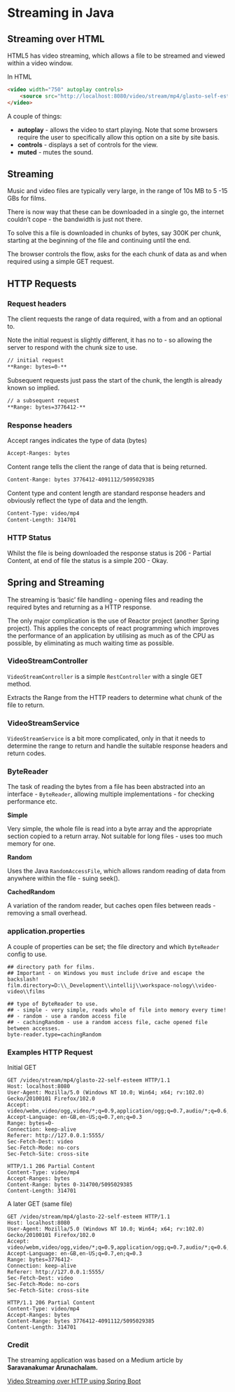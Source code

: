 # Streaming in Java

## Streaming over HTML

HTML5 has video streaming, which allows a file to be streamed and viewed within a video window.

In HTML

```html
<video width="750" autoplay controls>
    <source src="http://localhost:8080/video/stream/mp4/glasto-self-esteem" type="video/mp4" >
</video>
```

A couple of things:

- **autoplay** - allows the video to start playing. Note that some browsers require the user to specifically allow this option on a site by site basis.
- **controls** - displays a set of controls for the view.
- **muted** - mutes the sound.

## Streaming

Music and video files are typically very large, in the range of 10s MB to 5 -15 GBs for films.

There is now way that these can be downloaded in a single go, the internet couldn’t cope - the bandwidth is just not there.

To solve this a file is downloaded in chunks of bytes, say 300K per chunk, starting at the beginning of the file and continuing until the end.

The browser controls the flow, asks for the each chunk of data as and when required using a simple GET request.

## HTTP Requests

### Request headers

The client requests the range of data required, with a from and an optional to.

Note the initial request is slightly different, it has no to - so allowing the server to respond with the chunk size to use.

```html
// initial request
**Range: bytes=0-**

```

Subsequent requests just pass the start of the chunk, the length is already known so implied.

```html
// a subsequent request
**Range: bytes=3776412-**
```

### Response headers

Accept ranges indicates the type of data (bytes)

```html
Accept-Ranges: bytes
```

Content range tells the client the range of data that is being returned.

```html
Content-Range: bytes 3776412-4091112/5095029385
```

Content type and content length are standard response headers and obviously reflect the type of data and the length.

```html
Content-Type: video/mp4
Content-Length: 314701
```

### HTTP Status

Whilst the file is being downloaded the response status is 206 - Partial Content, at end of file the status is a simple 200 - Okay.

## Spring and Streaming

The streaming is ‘basic’ file handling - opening files and reading the required bytes and returning as a HTTP response.

The only major complication is the use of Reactor project (another Spring project). This applies the concepts of react programming which improves the performance of an application by utilising as much as of the CPU as possible, by eliminating as much waiting time as possible.

### VideoStreamController

`VideoStreamController` is a simple `RestController` with a single GET method.

Extracts the Range from the HTTP readers to determine what chunk of the file to return.

### VideoStreamService

`VideoStreamService` is a bit more complicated, only in that it needs to determine the range to return and handle the suitable response headers and return codes.

### ByteReader

The task of reading the bytes from a file has been abstracted into an interface - `ByteReader`, allowing multiple implementations - for checking performance etc.

**Simple**

Very simple, the whole file is read into a byte array and the appropriate section copied to a return array. Not suitable for long files - uses too much memory for one.

**Random**

Uses the Java `RandomAccessFile`, which allows random reading of data from anywhere within the file - suing seek().

**CachedRandom**

A variation of the random reader, but caches open files between reads - removing a small overhead.

### application.properties

A couple of properties can be set; the file directory and which `ByteReader` config to use.

```
## directory path for films.
## Important - on Windows you must include drive and escape the backslash!
film.directory=D:\\_Development\\intellij\\workspace-nology\\video-video\\films

## type of ByteReader to use.
## - simple - very simple, reads whole of file into memory every time!
## - random - use a random access file
## - cachingRandom - use a random access file, cache opened file between accesses.
byte-reader.type=cachingRandom
```

### Examples HTTP Request

Initial GET

```
GET /video/stream/mp4/glasto-22-self-esteem HTTP/1.1
Host: localhost:8080
User-Agent: Mozilla/5.0 (Windows NT 10.0; Win64; x64; rv:102.0) Gecko/20100101 Firefox/102.0
Accept: video/webm,video/ogg,video/*;q=0.9,application/ogg;q=0.7,audio/*;q=0.6,*/*;q=0.5
Accept-Language: en-GB,en-US;q=0.7,en;q=0.3
Range: bytes=0-
Connection: keep-alive
Referer: http://127.0.0.1:5555/
Sec-Fetch-Dest: video
Sec-Fetch-Mode: no-cors
Sec-Fetch-Site: cross-site

HTTP/1.1 206 Partial Content
Content-Type: video/mp4
Accept-Ranges: bytes
Content-Range: bytes 0-314700/5095029385
Content-Length: 314701

```

A later GET (same file)

```
GET /video/stream/mp4/glasto-22-self-esteem HTTP/1.1
Host: localhost:8080
User-Agent: Mozilla/5.0 (Windows NT 10.0; Win64; x64; rv:102.0) Gecko/20100101 Firefox/102.0
Accept: video/webm,video/ogg,video/*;q=0.9,application/ogg;q=0.7,audio/*;q=0.6,*/*;q=0.5
Accept-Language: en-GB,en-US;q=0.7,en;q=0.3
Range: bytes=3776412-
Connection: keep-alive
Referer: http://127.0.0.1:5555/
Sec-Fetch-Dest: video
Sec-Fetch-Mode: no-cors
Sec-Fetch-Site: cross-site

HTTP/1.1 206 Partial Content
Content-Type: video/mp4
Accept-Ranges: bytes
Content-Range: bytes 3776412-4091112/5095029385
Content-Length: 314701
```

### Credit

The streaming application was based on a Medium article by **Saravanakumar Arunachalam.**

[Video Streaming over HTTP using Spring Boot](https://saravanastar.medium.com/video-streaming-over-http-using-spring-boot-51e9830a3b8)